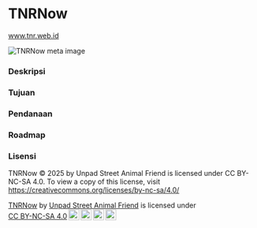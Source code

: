 # TNRNow
www.tnr.web.id

![TNRNow meta image](https://s6.imgcdn.dev/YDw5Qi.jpg)


### Deskripsi

### Tujuan

### Pendanaan

### Roadmap

### Lisensi 
TNRNow © 2025 by Unpad Street Animal Friend is licensed under CC BY-NC-SA 4.0. To view a copy of this license, visit https://creativecommons.org/licenses/by-nc-sa/4.0/

<p xmlns:cc="http://creativecommons.org/ns#" xmlns:dct="http://purl.org/dc/terms/"><a property="dct:title" rel="cc:attributionURL" href="https://github.com/unpadforstrays-research/tnr.web.id/">TNRNow</a> by <a rel="cc:attributionURL dct:creator" property="cc:attributionName" href="https://github.com/unpadforstrays-research/">Unpad Street Animal Friend</a> is licensed under <a href="https://creativecommons.org/licenses/by-nc-sa/4.0/?ref=chooser-v1" target="_blank" rel="license noopener noreferrer" style="display:inline-block;">CC BY-NC-SA 4.0<img style="height:22px!important;margin-left:3px;vertical-align:text-bottom;" src="https://mirrors.creativecommons.org/presskit/icons/cc.svg?ref=chooser-v1" alt=""><img style="height:22px!important;margin-left:3px;vertical-align:text-bottom;" src="https://mirrors.creativecommons.org/presskit/icons/by.svg?ref=chooser-v1" alt=""><img style="height:22px!important;margin-left:3px;vertical-align:text-bottom;" src="https://mirrors.creativecommons.org/presskit/icons/nc.svg?ref=chooser-v1" alt=""><img style="height:22px!important;margin-left:3px;vertical-align:text-bottom;" src="https://mirrors.creativecommons.org/presskit/icons/sa.svg?ref=chooser-v1" alt=""></a></p>
